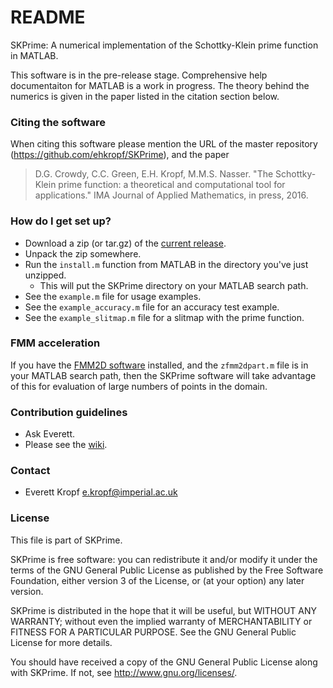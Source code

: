 # README #

SKPrime: A numerical implementation of the Schottky-Klein prime function in MATLAB.

This software is in the pre-release stage. Comprehensive help documentaiton for MATLAB is a work in progress. The theory behind the numerics is given in the paper listed in the citation section below.

### Citing the software ###

When citing this software please mention the URL of the master repository (https://github.com/ehkropf/SKPrime), and the paper

> D.G. Crowdy, C.C. Green, E.H. Kropf, M.M.S. Nasser. "The Schottky-Klein prime function: a theoretical and computational tool for applications." IMA Journal of Applied Mathematics, in press, 2016.

### How do I get set up? ###

* Download a zip (or tar.gz) of the [current release](https://github.com/ehkropf/SKPrime/releases/latest).
* Unpack the zip somewhere.
* Run the `install.m` function from MATLAB in the directory you've just unzipped.
    * This will put the SKPrime directory on your MATLAB search path.
* See the `example.m` file for usage examples.
* See the `example_accuracy.m` file for an accuracy test example.
* See the `example_slitmap.m` file for a slitmap with the prime function.

### FMM acceleration ###

If you have the [FMM2D software](http://www.cims.nyu.edu/cmcl/fmm2dlib/fmm2dlib.html) installed, and the `zfmm2dpart.m` file is in your MATLAB search path, then the SKPrime software will take advantage of this for evaluation of large numbers of points in the domain.

### Contribution guidelines ###

* Ask Everett.
* Please see the [wiki](https://github.com/ehkropf/SKPrime/wiki).

### Contact ###

* Everett Kropf <e.kropf@imperial.ac.uk>

### License ###

This file is part of SKPrime.

SKPrime is free software: you can redistribute it and/or modify
it under the terms of the GNU General Public License as published by
the Free Software Foundation, either version 3 of the License, or
(at your option) any later version.

SKPrime is distributed in the hope that it will be useful,
but WITHOUT ANY WARRANTY; without even the implied warranty of
MERCHANTABILITY or FITNESS FOR A PARTICULAR PURPOSE.  See the
GNU General Public License for more details.

You should have received a copy of the GNU General Public License
along with SKPrime.  If not, see <http://www.gnu.org/licenses/>.
